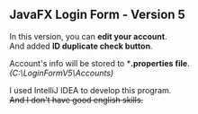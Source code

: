 ## JavaFX Login Form - Version 5
In this version, you can **edit your account**.  
And added **ID duplicate check button**.
  
Account's info will be stored to ***.properties file**. _(C:\LoginFormV5\Accounts)_
  
I used IntelliJ IDEA to develop this program.  
~~And I don't have good english skills.~~